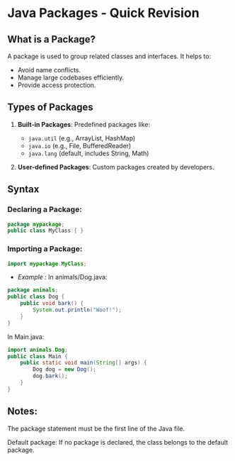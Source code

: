 # Java Packages - Quick Revision

## What is a Package?
A package is used to group related classes and interfaces. It helps to:
- Avoid name conflicts.
- Manage large codebases efficiently.
- Provide access protection.

## Types of Packages
1. **Built-in Packages**: Predefined packages like:
   - `java.util` (e.g., ArrayList, HashMap)
   - `java.io` (e.g., File, BufferedReader)
   - `java.lang` (default, includes String, Math)

2. **User-defined Packages**: Custom packages created by developers.

## Syntax
### Declaring a Package:
```java
package mypackage;
public class MyClass { }
```

### Importing a Package:
```java
import mypackage.MyClass;
```

- *Example :*
In animals/Dog.java:
```java
package animals;
public class Dog {
    public void bark() {
        System.out.println("Woof!");
    }
}
```
In Main.java:
```java
import animals.Dog;
public class Main {
    public static void main(String[] args) {
        Dog dog = new Dog();
        dog.bark();
    }
}
```

## Notes:

The package statement must be the first line of the Java file.

Default package: If no package is declared, the class belongs to the default package.



